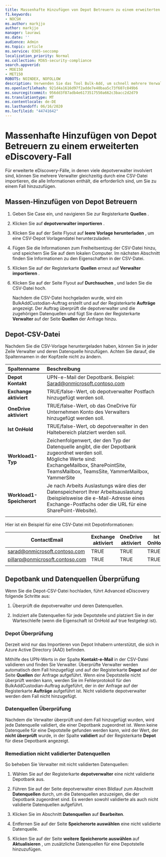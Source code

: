 ```yaml
---
title: Massenhafte Hinzufügen von Depot Betreuern zu einem erweiterten eDiscovery-Fall
f1.keywords:
- NOCSH
ms.author: markjjo
author: markjjo
manager: laurawi
ms.date: ''
audience: Admin
ms.topic: article
ms.service: O365-seccomp
localization_priority: Normal
ms.collection: M365-security-compliance
search.appverid:
- MOE150
- MET150
ROBOTS: NOINDEX, NOFOLLOW
description: Verwenden Sie das Tool Bulk-Add, um schnell mehrere Verwalter und die zugehörigen Datenquellen zu einem Fall in Advanced eDiscovery hinzuzufügen.
ms.openlocfilehash: 921d4a1616d97f2adde7e40baa5c73f607c849b6
ms.sourcegitcommit: 956dd3f87adb4e6173517550a662c3bacc2d2d79
ms.translationtype: MT
ms.contentlocale: de-DE
ms.lasthandoff: 06/16/2020
ms.locfileid: "44741642"
---
```

# <a name="bulk-add-custodians-to-an-advanced-ediscovery-case"></a>Massenhafte Hinzufügen von Depot Betreuern zu einem erweiterten eDiscovery-Fall

Für erweiterte eDiscovery-Fälle, in denen viele depotverwalter involviert sind, können Sie mehrere Verwalter gleichzeitig durch eine CSV-Datei importieren, die alle Informationen enthält, die erforderlich sind, um Sie zu einem Fall hinzuzufügen.

## <a name="bulk-add-custodians"></a>Massen-Hinzufügen von Depot Betreuern

1. Geben Sie Case ein, und navigieren Sie zur Registerkarte **Quellen** .

2. Klicken Sie auf **depotverwalter importieren** .

3. Klicken Sie auf der Seite Flyout auf **leere Vorlage herunterladen** , um eine CSV-Depot Vorlagendatei herunterzuladen.

4. Fügen Sie die Informationen zum Freiheitsentzug der CSV-Datei hinzu, und speichern Sie Sie auf dem lokalen Computer. Im nächsten Abschnitt finden Sie Informationen zu den Eigenschaften in der CSV-Datei.

5. Klicken Sie auf der Registerkarte **Quellen** erneut auf **Verwalter importieren** . 
6. Klicken Sie auf der Seite Flyout auf **Durchsuchen** , und laden Sie die CSV-Datei hoch.

   Nachdem die CSV-Datei hochgeladen wurde, wird ein BulkAddCustodian-Auftrag erstellt und auf der Registerkarte **Aufträge** angezeigt. Der Auftrag überprüft die depotverwalter und die zugehörigen Datenquellen und fügt Sie dann der Registerkarte **Verwalter** auf der Seite **Quellen** der Anfrage hinzu.

## <a name="custodian-csv-file"></a>Depot-CSV-Datei

Nachdem Sie die CSV-Vorlage heruntergeladen haben, können Sie in jeder Zeile Verwalter und deren Datenquelle hinzufügen. Achten Sie darauf, die Spaltennamen in der Kopfzeile nicht zu ändern.

| Spaltenname|Beschreibung|
|:------- |:------------------------------------------------------------|
|**Depot Kontakt**     | UPN-e-Mail der Depotbank. Beispiel: Sarad@onmicrosoft.contoso.com           |
|**Exchange aktiviert** | TRUE/false-Wert, ob depotverwalter Postfach hinzugefügt werden soll.      |
|**OneDrive aktiviert** | TRUE/false-Wert, ob das OneDrive für Unternehmen Konto des Verwalters hinzugefügt werden soll. |
|**Ist OnHold**        | TRUE/false-Wert, ob depotverwalter in den Haltebereich platziert werden soll.       |
|**Workload1-Typ**         | Zeichenfolgenwert, der den Typ der Datenquelle angibt, die der Depotbank zugeordnet werden soll. <br />Mögliche Werte sind: <br />ExchangeMailbox, SharePointSite, TeamsMailbox, TeamsSite, YammerMailbox, YammerSite |
|**Workload1-Speicherort**     | Je nach Arbeits Auslastungs wäre dies der Datenspeicherort Ihrer Arbeitsauslastung (beispielsweise die e-Mail-Adresse eines Exchange-Postfachs oder die URL für eine SharePoint-Website). |
|||

Hier ist ein Beispiel für eine CSV-Datei mit Depotinformationen:  

| ContactEmail      | Exchange aktiviert | OneDrive aktiviert | Ist OnHold | Workload1-Typ | Workload1-Speicherort             |
| ----------------- | ---------------- | ---------------- | --------- | -------------- | ------------------------------ |
|sarad@onmicrosoft.contoso.com | TRUE             | TRUE             | TRUE      | SharePointSite | https://contoso.sharepoint.com |
|pillarp@onmicrosoft.contoso.com | TRUE             | TRUE             | TRUE      | |  |
||||||

## <a name="custodian-and-data-source-validation"></a>Depotbank und Datenquellen Überprüfung

Wenn Sie die Depot-CSV-Datei hochladen, führt Advanced eDiscovery folgende Schritte aus:

1. Überprüft die depotverwalter und deren Datenquellen. 

2. Indiziert alle Datenquellen für jede Depotstelle und platziert Sie in der Warteschleife (wenn die Eigenschaft ist OnHold auf true festgelegt ist).

### <a name="custodian-validation"></a>Depot Überprüfung

Derzeit wird nur das Importieren von Depot Inhabern unterstützt, die sich in Azure Active Directory (AAD) befinden.

Mithilfe des UPN-Werts in der Spalte **Kontakt-e-Mail** in der CSV-Datei validieren und finden Sie Verwalter. Überprüfte Verwalter werden automatisch dem Fall hinzugefügt und auf der Registerkarte **Depot** auf der Seite **Quellen** der Anfrage aufgeführt. Wenn eine Depotstelle nicht überprüft werden kann, werden Sie im Fehlerprotokoll für den BulkAddCustodian-Auftrag aufgeführt, der in der Anfrage auf der Registerkarte **Aufträge** aufgeführt ist. Nicht validierte depotverwalter werden dem Fall nicht hinzugefügt.

### <a name="data-source-validation"></a>Datenquellen Überprüfung

Nachdem die Verwalter überprüft und dem Fall hinzugefügt wurden, wird jede Datenquelle validiert, die einer Depotbank zugeordnet ist. Wenn keine Datenquelle für eine Depotstelle gefunden werden kann, wird der Wert, der **nicht überprüft** wurde, in der Spalte **validiert** auf der Registerkarte **Depot** für diese Depotbank angezeigt.

### <a name="remediating-unvalidated-data-sources"></a>Remediation nicht validierter Datenquellen

So beheben Sie Verwalter mit nicht validierten Datenquellen: 

1. Wählen Sie auf der Registerkarte **depotverwalter** eine nicht validierte Depotbank aus.

2. Führen Sie auf der Seite depotverwalter einen Bildlauf zum Abschnitt **Datenquellen** durch, um die Datenquellen anzuzeigen, die der Depotbank zugeordnet sind. Es werden sowohl validierte als auch nicht validierte Datenquellen aufgeführt.

3. Klicken Sie im Abschnitt **Datenquellen** auf **Bearbeiten**.

4. Entfernen Sie auf der Seite **Speicherorte auswählen** eine nicht validierte Datenquelle.

5. Klicken Sie auf der Seite **weitere Speicherorte auswählen** auf **Aktualisieren** , um zusätzliche Datenquellen für eine Depotstelle hinzuzufügen.
